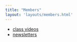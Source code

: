 ```yaml
---
title: "Members"
layout: 'layouts/members.html'
---
```


* [class videos](/{{locale}}/videos)
* [newsletters](/{{locale}}/newsletters)
